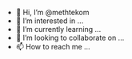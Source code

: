 - 👋 Hi, I’m @methtekom
- 👀 I’m interested in ...
- 🌱 I’m currently learning ...
- 💞️ I’m looking to collaborate on ...
- 📫 How to reach me ...

<!---
methtekom/methtekom is a ✨ special ✨ repository because its `README.md` (this file) appears on your GitHub profile.
You can click the Preview link to take a look at your changes.
--->
